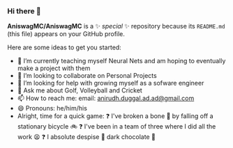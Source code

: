 ### Hi there 👋

**AniswagMC/AniswagMC** is a ✨ _special_ ✨ repository because its `README.md` (this file) appears on your GitHub profile.

Here are some ideas to get you started:

- 🔭 I’m currently teaching myself Neural Nets and am hoping to eventually make a project with them
- 👯 I’m looking to collaborate on Personal Projects
- 🤔 I’m looking for help with growing myself as a sofware engineer
- 💬 Ask me about Golf, Volleyball and Cricket
- 📫 How to reach me: email: anirudh.duggal.ad.ad@gmail.com
- 😄 Pronouns: he/him/his
- Alright, time for a quick game:
    ❓ I've broken a bone 🦴 by falling off a stationary bicycle 🚲
    ❓ I've been in a team of three where I did all the work 😫
    ❓ I absolute despise 🤮 dark chocolate 🍫
